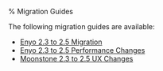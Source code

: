 % Migration Guides

The following migration guides are available:

* [Enyo 2.3 to 2.5 Migration](release-notes/migration-2.3-to-2.5.html)
* [Enyo 2.3 to 2.5 Performance Changes](release-notes/performance-2.3-to-2.5.html)
* [Moonstone 2.3 to 2.5 UX Changes](release-notes/ux-2.3-to-2.5.html)
